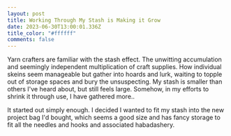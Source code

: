 ```yaml
---
layout: post
title: Working Through My Stash is Making it Grow
date: 2023-06-30T13:00:01.336Z
title_color: "#ffffff"
comments: false
---
```

Yarn crafters are familiar with the stash effect. The unwitting accumulation and seemingly independent multiplication of craft supplies. How individual skeins seem manageable but gather into hoards and lurk, waiting to topple out of storage spaces and bury the unsuspecting. My stash is smaller than others I've heard about, but still feels large. Somehow, in my efforts to shrink it through use, I have gathered more..

I﻿t started out simply enough. I decided I wanted to fit my stash into the new project bag I'd bought, which seems a good size and has fancy storage to fit all the needles and hooks and associated habadashery.